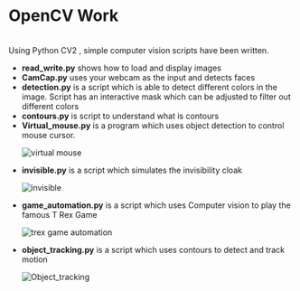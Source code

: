 # OpenCV Work
<br>
Using Python CV2 , simple computer vision scripts have been written.
<ul>
  <li><b>read_write.py</b> shows how to load and display images</li>
  <li><b>CamCap.py</b> uses your webcam as the input and detects faces </li>
  <li><b>detection.py</b> is a script which is able to detect different colors in the image. Script has an interactive mask which can be adjusted to filter out different colors</li>
  <li><b>contours.py</b> is script to understand what is contours</li>
  <li><b>Virtual_mouse.py</b> is a program which uses object detection to control mouse cursor.</li>
  
  ![virtual mouse](https://github.com/Harsh1347/OpenCV_Work/blob/master/data/virtual_mouse.gif)

  <li><b>invisible.py</b> is a script which simulates the invisibility cloak</li>
  
  ![invisible](https://github.com/Harsh1347/OpenCV_Work/blob/master/data/invisible.gif)
  
  <li><b>game_automation.py</b> is a script which uses Computer vision to play the famous T Rex Game</li>
  
  ![trex game automation](https://github.com/Harsh1347/OpenCV_Work/blob/master/data/trex_automation.gif)
  
  <li><b>object_tracking.py</b> is a script which uses contours to detect and track motion</li>
  
  ![Object_tracking](https://github.com/Harsh1347/OpenCV_Work/blob/master/data/object_tracking.gif)
  
</ul>


